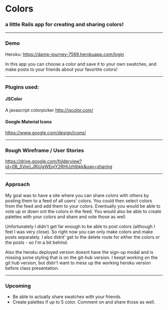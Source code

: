 # Colors
### a little Rails app for creating and sharing colors!
-----

### Demo
Heroku: https://damp-journey-7569.herokuapp.com/login


In this app you can choose a color and save it to your own swatches, and make posts to your friends about your favortite colors!

-----
### Plugins used:

#### JSColor
A javascript colorpicker
http://jscolor.com/


#### Google Material Icons
https://www.google.com/design/icons/

-----
### Rough Wireframe /  User Stories
https://drive.google.com/folderview?id=0B_SVqrLJRiUgWEpjY2RHUzhIbkk&usp=sharing

-----
### Approach

My goal was to have a site where you can share colors with others by posting them to a feed of all users' colors. You could then select colors from the feed and add them to your colors. Eventually you would be able to vote up or down ont the colors in the feed. You would also be able to create palettes with your colors and share and vote those as well. 

Unfortunately I didn't get far enough to be able to post colors (although I feel I was very close). So right now you can only make colors and make posts separately. I also didnt' get to the delete route for either the colors or the posts - so I'm a bit behind.

Also the heroku deployed version doesnt have the sign-up modal and is missing some styling that is on the git-hub version. I keept working on the git hub version, but didn't want to mess up the working heroku version before class presentation.

-----
### Upcoming
 - Be able to actually share swatches with your friends.
 - Create palettes if up to 5 color. Comment on and share those as well.


